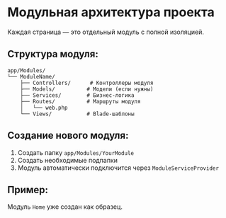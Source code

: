 # Модульная архитектура проекта

Каждая страница — это отдельный модуль с полной изоляцией.

## Структура модуля:

```
app/Modules/
└── ModuleName/
    ├── Controllers/      # Контроллеры модуля
    ├── Models/          # Модели (если нужны)
    ├── Services/        # Бизнес-логика
    ├── Routes/          # Маршруты модуля
    │   └── web.php
    └── Views/           # Blade-шаблоны
```

## Создание нового модуля:

1. Создать папку `app/Modules/YourModule`
2. Создать необходимые подпапки
3. Модуль автоматически подключится через `ModuleServiceProvider`

## Пример:

Модуль `Home` уже создан как образец.

